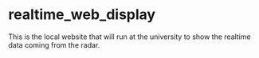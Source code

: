 # realtime_web_display
This is the local website that will run at the university to show the realtime data coming from the radar.
